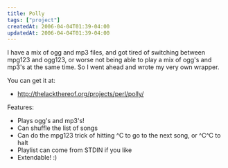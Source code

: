 ```yaml
---
title: Polly
tags: ["project"]
createdAt: 2006-04-04T01:39-04:00
updatedAt: 2006-04-04T01:39-04:00
---
```


I have a mix of ogg and mp3 files, and got tired of switching between mpg123 and ogg123, or worse not being able to play a mix of ogg's and mp3's at the same time. So I went ahead and wrote my very own wrapper.

You can get it at:
* http://thelackthereof.org/projects/perl/polly/

Features:
* Plays ogg's and mp3's!
* Can shuffle the list of songs
* Can do the mpg123 trick of hitting ^C to go to the next song, or ^C^C to halt
* Playlist can come from STDIN if you like
* Extendable! :)

